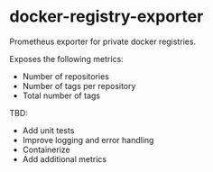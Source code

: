 # docker-registry-exporter
Prometheus exporter for private docker registries.

Exposes the following metrics:

* Number of repositories
* Number of tags per repository
* Total number of tags

TBD:

* Add unit tests
* Improve logging and error handling
* Containerize
* Add additional metrics
